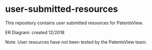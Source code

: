 # user-submitted-resources
This repository contains user submitted resources for PatentsView. 
 
ER Diagram: created 12/2018

Note: User resources have not been tested by the PatentsView team.
